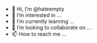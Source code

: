 - 👋 Hi, I’m @hateempty
- 👀 I’m interested in ...
- 🌱 I’m currently learning ...
- 💞️ I’m looking to collaborate on ...
- 📫 How to reach me ...

<!---
hateempty/hateempty is a ✨ special ✨ repository because its `README.md` (this file) appears on your GitHub profile.
You can click the Preview link to take a look at your changes.
--->
